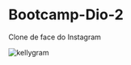 # Bootcamp-Dio-2
Clone de face do Instagram

![kellygram](https://user-images.githubusercontent.com/102254879/177366362-da7642a3-1018-45d8-9d84-dd351d5853da.png)
